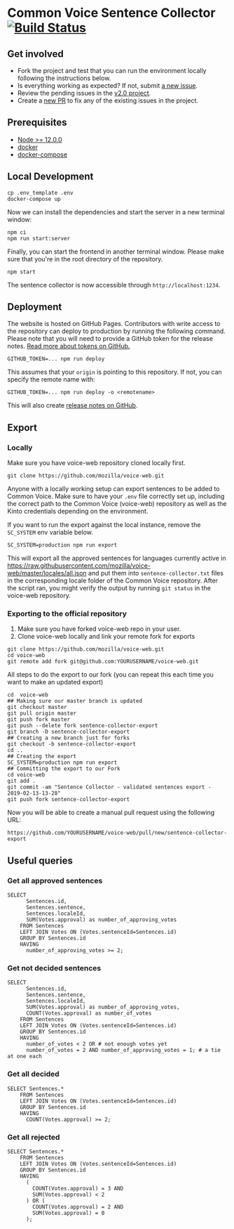 # Common Voice Sentence Collector [![Build Status](https://travis-ci.com/Common-Voice/sentence-collector.svg?branch=master)](https://travis-ci.com/Common-Voice/sentence-collector)

## Get involved

- Fork the project and test that you can run the environment locally following the instructions below.
- Is everything working as expected? If not, submit [a new issue](https://github.com/Common-Voice/sentence-collector/issues/new).
- Review the pending issues in the [v2.0 project](https://github.com/Common-Voice/sentence-collector/projects/2).
- Create a [new PR](https://github.com/Common-Voice/sentence-collector/compare) to fix any of the existing issues in the project.

## Prerequisites

 * [Node >= 12.0.0](https://nodejs.org/en/)
 * [docker](https://docs.docker.com/install/)
 * [docker-compose](https://docs.docker.com/compose/install/)

## Local Development

```
cp .env_template .env
docker-compose up
```

Now we can install the dependencies and start the server in a new terminal window:

```
npm ci
npm run start:server
```

Finally, you can start the frontend in another terminal window. Please make sure that you're in the root directory of the repository.

```
npm start
```

The sentence collector is now accessible through `http://localhost:1234`.

## Deployment

The website is hosted on GitHub Pages. Contributors with write access to the repository can deploy to production by running the following command. Please note that you will need to provide a GitHub token for the release notes. [Read more about tokens on GitHub.](https://help.github.com/articles/creating-a-personal-access-token-for-the-command-line/)

```
GITHUB_TOKEN=... npm run deploy
```

This assumes that your `origin` is pointing to this repository. If not, you can specify the remote name with:

```
GITHUB_TOKEN=... npm run deploy -o <remotename>
```

This will also create [release notes on GitHub](https://github.com/Common-Voice/sentence-collector/releases).

## Export

### Locally

Make sure you have voice-web repository cloned locally first.

``git clone https://github.com/mozilla/voice-web.git``

Anyone with a locally working setup can export sentences to be added to Common Voice. Make sure to have your `.env` file correctly set up, including the correct path to the Common Voice (voice-web) repository as well as the Kinto credentials depending on the environment.

If you want to run the export against the local instance, remove the `SC_SYSTEM` env variable below.

```
SC_SYSTEM=production npm run export
```

This will export all the approved sentences for languages currently active in https://raw.githubusercontent.com/mozilla/voice-web/master/locales/all.json and put them into `sentence-collector.txt` files in the corresponding locale folder of the Common Voice repository. After the script ran, you might verify the output by running `git status` in the voice-web repository.

### Exporting to the official repository

1. Make sure you have forked voice-web repo in your user.
2. Clone voice-web locally and link your remote fork for exports

```
git clone https://github.com/mozilla/voice-web.git
cd voice-web
git remote add fork git@github.com:YOURUSERNAME/voice-web.git
```

All steps to do the export to our fork (you can repeat this each time you want to make an updated export)

```
cd  voice-web
## Making sure our master branch is updated
git checkout master
git pull origin master
git push fork master
git push --delete fork sentence-collector-export
git branch -D sentence-collector-export
## Creating a new branch just for forks
git checkout -b sentence-collector-export
cd ..
## Creating the export
SC_SYSTEM=production npm run export
## Committing the export to our Fork
cd voice-web
git add .
git commit -am "Sentence Collector - validated sentences export - 2019-02-13-13-28"
git push fork sentence-collector-export
```

Now you will be able to create a manual pull request using the following URL:

``https://github.com/YOURUSERNAME/voice-web/pull/new/sentence-collector-export``

## Useful queries

### Get all approved sentences

```
SELECT
      Sentences.id,
      Sentences.sentence,
      Sentences.localeId,
      SUM(Votes.approval) as number_of_approving_votes
    FROM Sentences
    LEFT JOIN Votes ON (Votes.sentenceId=Sentences.id)
    GROUP BY Sentences.id
    HAVING
      number_of_approving_votes >= 2;
```

### Get not decided sentences

```
SELECT
      Sentences.id,
      Sentences.sentence,
      Sentences.localeId,
      SUM(Votes.approval) as number_of_approving_votes,
      COUNT(Votes.approval) as number_of_votes
    FROM Sentences
    LEFT JOIN Votes ON (Votes.sentenceId=Sentences.id)
    GROUP BY Sentences.id
    HAVING
      number_of_votes < 2 OR # not enough votes yet
      number_of_votes = 2 AND number_of_approving_votes = 1; # a tie at one each
```

### Get all decided

```
SELECT Sentences.*
    FROM Sentences
    LEFT JOIN Votes ON (Votes.sentenceId=Sentences.id)
    GROUP BY Sentences.id
    HAVING
      COUNT(Votes.approval) >= 2;
```

### Get all rejected

```
SELECT Sentences.*
    FROM Sentences
    LEFT JOIN Votes ON (Votes.sentenceId=Sentences.id)
    GROUP BY Sentences.id
    HAVING
      (
        COUNT(Votes.approval) = 3 AND
        SUM(Votes.approval) < 2
      ) OR (
        COUNT(Votes.approval) = 2 AND
        SUM(Votes.approval) = 0
      );
```
